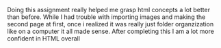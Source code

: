 Doing this assignment really helped me grasp html concepts a lot better than before. While I had trouble with importing images and making the second page at first, once i realized it was really just folder organzization like on a computer it all made sense. After completing this I am a lot more confident in HTML overall
